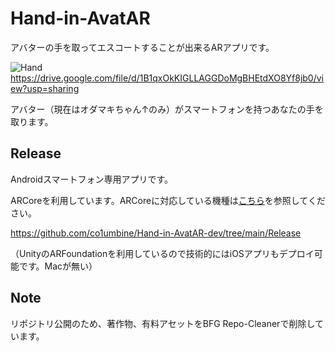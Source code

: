 # Hand-in-AvatAR
アバターの手を取ってエスコートすることが出来るARアプリです。

![Hand](https://user-images.githubusercontent.com/38975435/201692369-425713fe-3b46-4bef-9549-a8d4f041b695.gif)
https://drive.google.com/file/d/1B1qxOkKIGLLAGGDoMgBHEtdXO8Yf8jb0/view?usp=sharing

アバター（現在はオダマキちゃん↑のみ）がスマートフォンを持つあなたの手を取ります。

## Release
Androidスマートフォン専用アプリです。

ARCoreを利用しています。ARCoreに対応している機種は[こちら](https://developers.google.com/ar/devices)を参照してください。

https://github.com/co1umbine/Hand-in-AvatAR-dev/tree/main/Release

（UnityのARFoundationを利用しているので技術的にはiOSアプリもデプロイ可能です。Macが無い）

## Note
リポジトリ公開のため、著作物、有料アセットをBFG Repo-Cleanerで削除しています。
